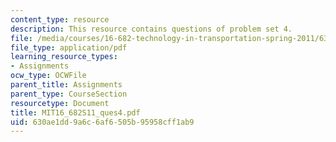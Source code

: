 ```yaml
---
content_type: resource
description: This resource contains questions of problem set 4.
file: /media/courses/16-682-technology-in-transportation-spring-2011/630ae1dd9a6c6af6505b95958cff1ab9_MIT16_682S11_ques4.pdf
file_type: application/pdf
learning_resource_types:
- Assignments
ocw_type: OCWFile
parent_title: Assignments
parent_type: CourseSection
resourcetype: Document
title: MIT16_682S11_ques4.pdf
uid: 630ae1dd-9a6c-6af6-505b-95958cff1ab9
---
```

